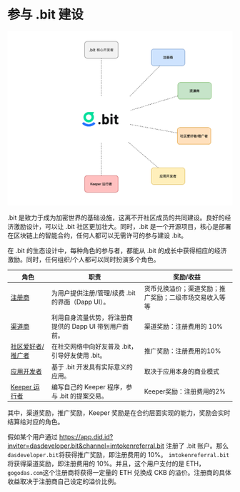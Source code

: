 #  参与 .bit 建设



<img src="./contribute-to-dotbit.png" alt="共同建设 .bit" style="zoom:50%;" />



.bit 是致力于成为加密世界的基础设施，这离不开社区成员的共同建设。良好的经济激励设计，可以让 .bit 社区更加壮大。同时，.bit 是一个开源项目，核心是部署在区块链上的智能合约，任何人都可以无需许可的参与建设 .bit。



在 .bit 的生态设计中，每种角色的参与者，都能从 .bit 的成长中获得相应的经济激励。同时，任何组织/个人都可以同时扮演多个角色。

| 角色                                                | 职责                                                    | 奖励/收益                                              |
| --------------------------------------------------- | ------------------------------------------------------- | ------------------------------------------------------ |
| [注册商](registrar.md)                              | 为用户提供注册/管理/续费 .bit 的界面（Dapp UI）。        | 货币兑换溢价；渠道奖励；推广奖励；二级市场交易收入等等 |
| [渠道商](channel.md)             | 利用自身流量优势，将注册商提供的 Dapp UI 带到用户面前。 | 渠道奖励：注册费用的 10%                               |
| [社区爱好者/推广者](referral.md) | 在社交网络中向好友普及 .bit，引导好友使用 .bit。          | 推广奖励：注册费用的10%                                |
| [应用开发者](../../v/chinese-1/kai-fa-zhe/build-application.md)       | 基于 .bit 开发具有实际意义的应用。                       | 取决于应用本身的商业模式                               |
| [Keeper 运行者](keeper.md)       | 编写自己的 Keeper 程序，参与 .bit 的提案交易。           | Keeper奖励：注册费用的2%                               |



其中，渠道奖励，推广奖励，Keeper 奖励是在合约层面实现的能力，奖励会实时结算给对应的角色。



假如某个用户通过 https://app.did.id?inviter=dasdeveloper.bit&channel=imtokenreferral.bit 注册了 .bit 账户。那么 `dasdeveloper.bit`将获得推广奖励，即注册费用的 10%。 `imtokenreferral.bit`将获得渠道奖励，即注册费用的 10%。并且，这个用户支付的是 ETH，`gogodas.com`这个注册商将获得一定量的 ETH 兑换成 CKB 的溢价。注册商的具体收益取决于注册商自己设定的溢价比例。
